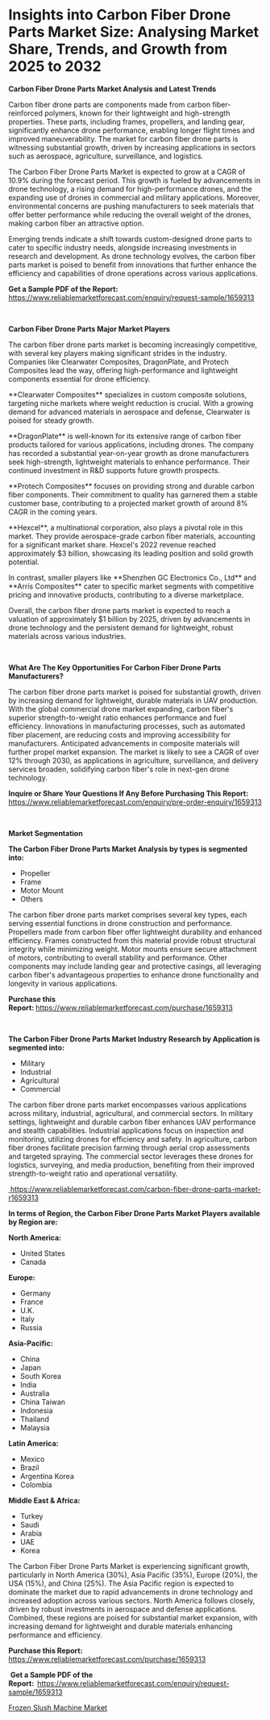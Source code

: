 <p><h1>Insights into Carbon Fiber Drone Parts Market Size: Analysing Market Share, Trends, and Growth from 2025 to 2032</h1></p><p><strong>Carbon Fiber Drone Parts Market Analysis and Latest Trends</strong></p>
<p><p>Carbon fiber drone parts are components made from carbon fiber-reinforced polymers, known for their lightweight and high-strength properties. These parts, including frames, propellers, and landing gear, significantly enhance drone performance, enabling longer flight times and improved maneuverability. The market for carbon fiber drone parts is witnessing substantial growth, driven by increasing applications in sectors such as aerospace, agriculture, surveillance, and logistics.</p><p>The Carbon Fiber Drone Parts Market is expected to grow at a CAGR of 10.9% during the forecast period. This growth is fueled by advancements in drone technology, a rising demand for high-performance drones, and the expanding use of drones in commercial and military applications. Moreover, environmental concerns are pushing manufacturers to seek materials that offer better performance while reducing the overall weight of the drones, making carbon fiber an attractive option.</p><p>Emerging trends indicate a shift towards custom-designed drone parts to cater to specific industry needs, alongside increasing investments in research and development. As drone technology evolves, the carbon fiber parts market is poised to benefit from innovations that further enhance the efficiency and capabilities of drone operations across various applications.</p></p>
<p><strong>Get a Sample PDF of the Report:&nbsp;</strong> <a href="https://www.reliablemarketforecast.com/enquiry/request-sample/1659313?utm_campaign=3169&utm_medium=2&utm_source=Github&utm_content=ia&utm_term=08042025&utm_id=carbon-fiber-drone-parts">https://www.reliablemarketforecast.com/enquiry/request-sample/1659313</a></p>
<p>&nbsp;</p>
<p><strong>Carbon Fiber Drone Parts Major Market Players</strong></p>
<p><p>The carbon fiber drone parts market is becoming increasingly competitive, with several key players making significant strides in the industry. Companies like Clearwater Composites, DragonPlate, and Protech Composites lead the way, offering high-performance and lightweight components essential for drone efficiency.</p><p>**Clearwater Composites** specializes in custom composite solutions, targeting niche markets where weight reduction is crucial. With a growing demand for advanced materials in aerospace and defense, Clearwater is poised for steady growth. </p><p>**DragonPlate** is well-known for its extensive range of carbon fiber products tailored for various applications, including drones. The company has recorded a substantial year-on-year growth as drone manufacturers seek high-strength, lightweight materials to enhance performance. Their continued investment in R&D supports future growth prospects.</p><p>**Protech Composites** focuses on providing strong and durable carbon fiber components. Their commitment to quality has garnered them a stable customer base, contributing to a projected market growth of around 8% CAGR in the coming years.</p><p>**Hexcel**, a multinational corporation, also plays a pivotal role in this market. They provide aerospace-grade carbon fiber materials, accounting for a significant market share. Hexcel's 2022 revenue reached approximately $3 billion, showcasing its leading position and solid growth potential.</p><p>In contrast, smaller players like **Shenzhen GC Electronics Co., Ltd** and **Arris Composites** cater to specific market segments with competitive pricing and innovative products, contributing to a diverse marketplace. </p><p>Overall, the carbon fiber drone parts market is expected to reach a valuation of approximately $1 billion by 2025, driven by advancements in drone technology and the persistent demand for lightweight, robust materials across various industries.</p></p>
<p>&nbsp;</p>
<p><strong>What Are The Key Opportunities For Carbon Fiber Drone Parts Manufacturers?</strong></p>
<p><p>The carbon fiber drone parts market is poised for substantial growth, driven by increasing demand for lightweight, durable materials in UAV production. With the global commercial drone market expanding, carbon fiber's superior strength-to-weight ratio enhances performance and fuel efficiency. Innovations in manufacturing processes, such as automated fiber placement, are reducing costs and improving accessibility for manufacturers. Anticipated advancements in composite materials will further propel market expansion. The market is likely to see a CAGR of over 12% through 2030, as applications in agriculture, surveillance, and delivery services broaden, solidifying carbon fiber's role in next-gen drone technology.</p></p>
<p><strong>Inquire or Share Your Questions If Any Before Purchasing This Report:</strong> <a href="https://www.reliablemarketforecast.com/enquiry/pre-order-enquiry/1659313?utm_campaign=3169&utm_medium=2&utm_source=Github&utm_content=ia&utm_term=08042025&utm_id=carbon-fiber-drone-parts">https://www.reliablemarketforecast.com/enquiry/pre-order-enquiry/1659313</a></p>
<p>&nbsp;</p>
<p><strong>Market Segmentation</strong></p>
<p><strong>The Carbon Fiber Drone Parts Market Analysis by types is segmented into:</strong></p>
<p><ul><li>Propeller</li><li>Frame</li><li>Motor Mount</li><li>Others</li></ul></p>
<p><p>The carbon fiber drone parts market comprises several key types, each serving essential functions in drone construction and performance. Propellers made from carbon fiber offer lightweight durability and enhanced efficiency. Frames constructed from this material provide robust structural integrity while minimizing weight. Motor mounts ensure secure attachment of motors, contributing to overall stability and performance. Other components may include landing gear and protective casings, all leveraging carbon fiber's advantageous properties to enhance drone functionality and longevity in various applications.</p></p>
<p><strong>Purchase this Report:&nbsp;</strong><a href="https://www.reliablemarketforecast.com/purchase/1659313?utm_campaign=3169&utm_medium=2&utm_source=Github&utm_content=ia&utm_term=08042025&utm_id=carbon-fiber-drone-parts">https://www.reliablemarketforecast.com/purchase/1659313</a></p>
<p>&nbsp;</p>
<p><strong>The Carbon Fiber Drone Parts Market Industry Research by Application is segmented into:</strong></p>
<p><ul><li>Military</li><li>Industrial</li><li>Agricultural</li><li>Commercial</li></ul></p>
<p><p>The carbon fiber drone parts market encompasses various applications across military, industrial, agricultural, and commercial sectors. In military settings, lightweight and durable carbon fiber enhances UAV performance and stealth capabilities. Industrial applications focus on inspection and monitoring, utilizing drones for efficiency and safety. In agriculture, carbon fiber drones facilitate precision farming through aerial crop assessments and targeted spraying. The commercial sector leverages these drones for logistics, surveying, and media production, benefiting from their improved strength-to-weight ratio and operational versatility.</p></p>
<p><a href="https://www.reliablemarketforecast.com/carbon-fiber-drone-parts-market-r1659313?utm_campaign=3169&utm_medium=2&utm_source=Github&utm_content=ia&utm_term=08042025&utm_id=carbon-fiber-drone-parts">&nbsp;https://www.reliablemarketforecast.com/carbon-fiber-drone-parts-market-r1659313</a></p>
<p><strong>In terms of Region, the Carbon Fiber Drone Parts Market Players available by Region are:</strong></p>
<p>
    <p> <strong> North America: </strong>
        <ul>
            <li>United States</li>
            <li>Canada</li>
        </ul>
        </p> 
    <p> <strong> Europe: </strong>
        <ul>
            <li>Germany</li>
            <li>France</li>
            <li>U.K.</li>
            <li>Italy</li>
            <li>Russia</li>
        </ul>
        </p> 
    <p> <strong> Asia-Pacific: </strong>
        <ul>
            <li>China</li>
            <li>Japan</li>
            <li>South Korea</li>
            <li>India</li>
            <li>Australia</li>
            <li>China Taiwan</li>
            <li>Indonesia</li>
            <li>Thailand</li>
            <li>Malaysia</li>
        </ul>
        </p> 
    <p> <strong> Latin America: </strong>
        <ul>
            <li>Mexico</li>
            <li>Brazil</li>
            <li>Argentina Korea</li>
            <li>Colombia</li>
        </ul>
        </p> 
    <p> <strong> Middle East & Africa: </strong>
        <ul>
            <li>Turkey</li>
            <li>Saudi</li>
            <li>Arabia</li>
            <li>UAE</li>
            <li>Korea</li>
        </ul>
    </p>
    </p>
<p><p>The Carbon Fiber Drone Parts Market is experiencing significant growth, particularly in North America (30%), Asia Pacific (35%), Europe (20%), the USA (15%), and China (25%). The Asia Pacific region is expected to dominate the market due to rapid advancements in drone technology and increased adoption across various sectors. North America follows closely, driven by robust investments in aerospace and defense applications. Combined, these regions are poised for substantial market expansion, with increasing demand for lightweight and durable materials enhancing performance and efficiency.</p></p>
<p><strong>Purchase this Report: </strong><a href="https://www.reliablemarketforecast.com/purchase/1659313?utm_campaign=3169&utm_medium=2&utm_source=Github&utm_content=ia&utm_term=08042025&utm_id=carbon-fiber-drone-parts">https://www.reliablemarketforecast.com/purchase/1659313</a></p>
<p>&nbsp;<strong>Get a Sample PDF of the Report:&nbsp;&nbsp;</strong><a href="https://www.reliablemarketforecast.com/enquiry/request-sample/1659313?utm_campaign=3169&utm_medium=2&utm_source=Github&utm_content=ia&utm_term=08042025&utm_id=carbon-fiber-drone-parts">https://www.reliablemarketforecast.com/enquiry/request-sample/1659313</a></p>
<p><strong></strong></p>
<p><p><a href="https://github.com/tashipmhuiri/Market-Research-Report-List-1/blob/main/frozen-slush-machine-market.md?utm_campaign=3169&utm_medium=2&utm_source=Github&utm_content=ia&utm_term=08042025&utm_id=carbon-fiber-drone-parts">Frozen Slush Machine Market</a></p></p>